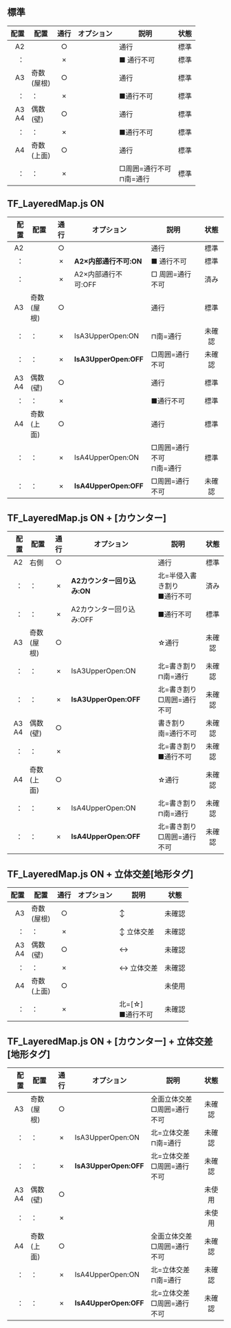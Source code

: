 ## 標準

| 配置 | 配置 | 通行 |  オプション | 説明 |  状態 |
| ---: | --- | :---: | --- | --- | :---: |
| A2 | | ○ ||通行 | 標準 |
|：|| × | |■ 通行不可 | 標準 |
| A3 | 奇数<br/>(屋根) | ○ || 通行 | 標準 |
|：|：| × || ■通行不可 | 標準 |
| A3<br/>A4 | 偶数<br/>(壁) | ○ || 通行 | 標準 |
|：|：| × || ■通行不可 | 標準 |
| A4 | 奇数<br/>(上面) | ○ || 通行 | 標準 |
|：|：| × || □周囲=通行不可 <br/>⊓南=通行 | 標準 |

## TF_LayeredMap.js ON

| 配置 | 配置 | 通行 |  オプション | 説明 |  状態 |
| ---: | --- | :---: | --- | --- | :---: |
| A2 | | ○ ||通行 | 標準 |
|：|| × | **A2×内部通行不可:ON** |■ 通行不可 | 標準 |
|：|| × | A2×内部通行不可:OFF | □ 周囲=通行不可 | 済み |
| A3 | 奇数<br/>(屋根) | ○ || 通行 | 標準 |
|：|：| × | IsA3UpperOpen:ON | ⊓南=通行 | 未確認 |
|：|：| × | **IsA3UpperOpen:OFF** | □周囲=通行不可 | 未確認 |
| A3<br/>A4 | 偶数<br/>(壁) | ○ | | 通行 | 標準 |
|：|：| × | | ■通行不可 | 標準 |
| A4 | 奇数<br/>(上面) | ○ | | 通行 | 標準 |
|：|：| × | IsA4UpperOpen:ON | □周囲=通行不可 <br/>⊓南=通行 | 標準 |
|：|：| × | **IsA4UpperOpen:OFF** | □周囲=通行不可 | 未確認 |

## TF_LayeredMap.js ON + [カウンター]

| 配置 | 配置 | 通行 | オプション | 説明 |  状態 |
| ---: | --- | :---: | --- | --- | :---: |
| A2 | 右側 | ○ | | 通行 | 標準 |
|：|：| × | **A2カウンター回り込み:ON** | 北=半侵入書き割り<br/>■通行不可 | 済み |
|：|：| × | A2カウンター回り込み:OFF | ■通行不可 | 標準 |
| A3 | 奇数<br/>(屋根) | ○ | | ☆通行  | 未確認 |
|：|：| × |IsA3UpperOpen:ON | 北=書き割り<br/>⊓南=通行 | 未確認 |
|：|：| × | **IsA3UpperOpen:OFF** | 北=書き割り<br/>□周囲=通行不可 | 未確認 |
| A3<br/>A4 | 偶数<br/>(壁) | ○ | | 書き割り<br/>南=通行不可 | 未確認 |
|：|：| × | | 北=書き割り<br/>■通行不可 |未確認 |
| A4 | 奇数<br/>(上面) | ○ | | ☆通行 | 未確認 |
|：|：| × | IsA4UpperOpen:ON | 北=書き割り<br/>⊓南=通行 | 未確認 |
|：|：| × | **IsA4UpperOpen:OFF** | 北=書き割り<br/>□周囲=通行不可 | 未確認 |

## TF_LayeredMap.js ON + 立体交差[地形タグ]

| 配置 | 配置 | 通行 | オプション | 説明 |  状態 |
| ---: | --- | :---: | --- | --- | :---: |
| A3 | 奇数<br/>(屋根) | ○ || ↕︎  | 未確認 | |
|：|：| ×|| ↕︎ 立体交差 | 未確認 | |
| A3<br />A4 | 偶数<br/>(壁) | ○ || ↔︎  | 未確認 | |
|：|：| × | | ↔︎ 立体交差 | 未確認 |
| A4 | 奇数<br/>(上面) | ○ ||| 未使用 | |
|：|：| × || 北=[☆]<br/>■通行不可 | 未確認 |


##  TF_LayeredMap.js ON + [カウンター] + 立体交差[地形タグ]

| 配置 | 配置 | 通行 | オプション | 説明 |  状態 |
| ---: | --- | :---: | --- | --- | :---: |
| A3 | 奇数<br/>(屋根) | ○ || 全面立体交差<br/>□周囲=通行不可 | 未確認 | |
|：|：| × | IsA3UpperOpen:ON | 北=立体交差<br/>⊓南=通行 | 未確認 |
|：|：| × | **IsA3UpperOpen:OFF**  | 北=立体交差<br/>□周囲=通行不可 | 未確認 |
| A3<br/>A4 | 偶数<br/>(壁) | ○ || | 未使用 |
|：|：| × | | | 未使用 |
| A4 | 奇数<br/>(上面) | ○ | | 全面立体交差<br/>□周囲=通行不可 | 未確認 |
|：|：| × | IsA4UpperOpen:ON | 北=立体交差<br/>⊓南=通行 | 未確認 |
|：|：| × | **IsA4UpperOpen:OFF** | 北=立体交差<br/>□周囲=通行不可 | 未確認 |
